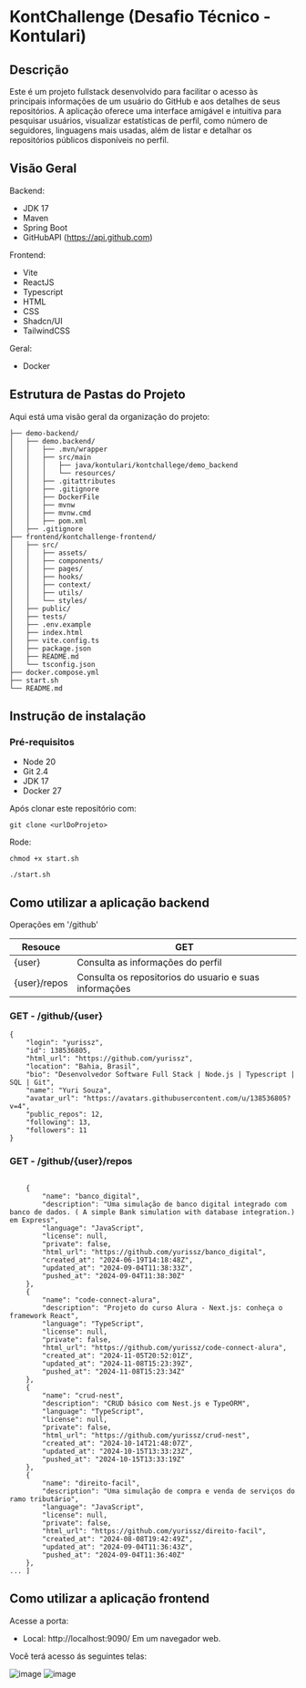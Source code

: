 # KontChallenge (Desafio Técnico - Kontulari)

## Descrição
Este é um projeto fullstack desenvolvido para facilitar o acesso às principais informações de um usuário do GitHub e aos detalhes de seus repositórios. A aplicação oferece uma interface amigável e intuitiva para pesquisar usuários, visualizar estatísticas de perfil, como número de seguidores, linguagens mais usadas, além de listar e detalhar os repositórios públicos disponíveis no perfil.

## Visão Geral
Backend:
  - JDK 17
  - Maven
  - Spring Boot
  - GitHubAPI (https://api.github.com)
  
Frontend:
  - Vite
  - ReactJS
  - Typescript
  - HTML
  - CSS
  - Shadcn/UI
  - TailwindCSS

Geral:
  - Docker

## Estrutura de Pastas do Projeto
Aqui está uma visão geral da organização do projeto:

```plaintext
├── demo-backend/
│   ├── demo.backend/
│   │   ├── .mvn/wrapper
│   │   ├── src/main
│   │   │   ├── java/kontulari/kontchallege/demo_backend
│   │   │   └── resources/
│   │   ├── .gitattributes
│   │   ├── .gitignore
│   │   ├── DockerFile
│   │   ├── mvnw
│   │   ├── mvnw.cmd
│   │   ├── pom.xml
│   ├── .gitignore
├── frontend/kontchallenge-frontend/
│   ├── src/
│   │   ├── assets/
│   │   ├── components/
│   │   ├── pages/
│   │   ├── hooks/
│   │   ├── context/
│   │   ├── utils/
│   │   └── styles/
│   ├── public/
│   ├── tests/
│   ├── .env.example
│   ├── index.html
│   ├── vite.config.ts
│   ├── package.json
│   ├── README.md
│   └── tsconfig.json
├── docker.compose.yml
├── start.sh
└── README.md
```


## Instrução de instalação

### Pré-requisitos
- Node 20
- Git 2.4
- JDK 17
- Docker 27

Após clonar este repositório com:

```
git clone <urlDoProjeto>
```
Rode:
```
chmod +x start.sh

./start.sh
```

## Como utilizar a aplicação backend
Operações em '/github'
<table>
  <thread>
    <th>Resouce</th>
    <th>GET</th>
  </thread>
  <tbody>
    <tr>
      <td>{user}</td>
      <td>Consulta as informações do perfil</td>
    </tr>
    <tr>
      <td>{user}/repos</td>
      <td>Consulta os repositorios do usuario e suas informações</td>
    </tr>
  </tbody>
</table>

### GET - /github/{user}
```
{
	"login": "yurissz",
	"id": 138536805,
	"html_url": "https://github.com/yurissz",
	"location": "Bahia, Brasil",
	"bio": "Desenvolvedor Software Full Stack | Node.js | Typescript | SQL | Git",
	"name": "Yuri Souza",
	"avatar_url": "https://avatars.githubusercontent.com/u/138536805?v=4",
	"public_repos": 12,
	"following": 13,
	"followers": 11
}
```
### GET - /github/{user}/repos
```

	{
		"name": "banco_digital",
		"description": "Uma simulação de banco digital integrado com banco de dados. ( A simple Bank simulation with database integration.) em Express",
		"language": "JavaScript",
		"license": null,
		"private": false,
		"html_url": "https://github.com/yurissz/banco_digital",
		"created_at": "2024-06-19T14:18:48Z",
		"updated_at": "2024-09-04T11:38:33Z",
		"pushed_at": "2024-09-04T11:38:30Z"
	},
	{
		"name": "code-connect-alura",
		"description": "Projeto do curso Alura - Next.js: conheça o framework React",
		"language": "TypeScript",
		"license": null,
		"private": false,
		"html_url": "https://github.com/yurissz/code-connect-alura",
		"created_at": "2024-11-05T20:52:01Z",
		"updated_at": "2024-11-08T15:23:39Z",
		"pushed_at": "2024-11-08T15:23:34Z"
	},
	{
		"name": "crud-nest",
		"description": "CRUD básico com Nest.js e TypeORM",
		"language": "TypeScript",
		"license": null,
		"private": false,
		"html_url": "https://github.com/yurissz/crud-nest",
		"created_at": "2024-10-14T21:48:07Z",
		"updated_at": "2024-10-15T13:33:23Z",
		"pushed_at": "2024-10-15T13:33:19Z"
	},
	{
		"name": "direito-facil",
		"description": "Uma simulação de compra e venda de serviços do ramo tributário",
		"language": "JavaScript",
		"license": null,
		"private": false,
		"html_url": "https://github.com/yurissz/direito-facil",
		"created_at": "2024-08-08T19:42:49Z",
		"updated_at": "2024-09-04T11:36:43Z",
		"pushed_at": "2024-09-04T11:36:40Z"
	},
... ]
```

## Como utilizar a aplicação frontend
Acesse a porta:
 -  Local:   http://localhost:9090/
Em um navegador web.

Você terá acesso ás seguintes telas:

![image](https://github.com/user-attachments/assets/dc27a3e9-4547-408e-9e8d-e9556f87c868)
![image](https://github.com/user-attachments/assets/02a18c84-b8de-4dbf-814d-a375d76d5d92)





